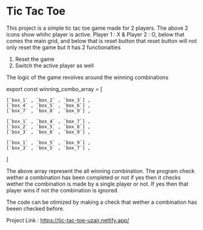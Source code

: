 # Tic Tac Toe


This project is a simple tic tac toe game made for 2 players.
The above 2 icons show whihc player is active. Player 1 : X & Player 2 : O, below that comes the main grid, and below that is reset button that reset button will not only reset the game but it has 2 functionalties 
1. Reset the game 
2. Switch the active player as well 

The logic of the game revolves around the winning combinations


export const winning_combo_array = [

    [`box_1` , `box_2` , `box_3`] ,
    [`box_4` , `box_5` , `box_6`] ,
    [`box_7` , `box_8` , `box_9`] ,

    [`box_1` , `box_4` , `box_7`] ,
    [`box_2` , `box_5` , `box_8`] ,
    [`box_3` , `box_6` , `box_9`] ,

    [`box_1` , `box_5` , `box_9`] ,
    [`box_3` , `box_5` , `box_7`] ,
]

The above array represent the all winning combination. The program check wether a combination has been completed or not if yes then it checks wether the combination is made by a single player or not. If yes then that player wins if not the combination is ignored.

The code can be otimized by making a check that wether a combination has beeen checked before.

Project Link : https://tic-tac-toe-uzair.netlify.app/